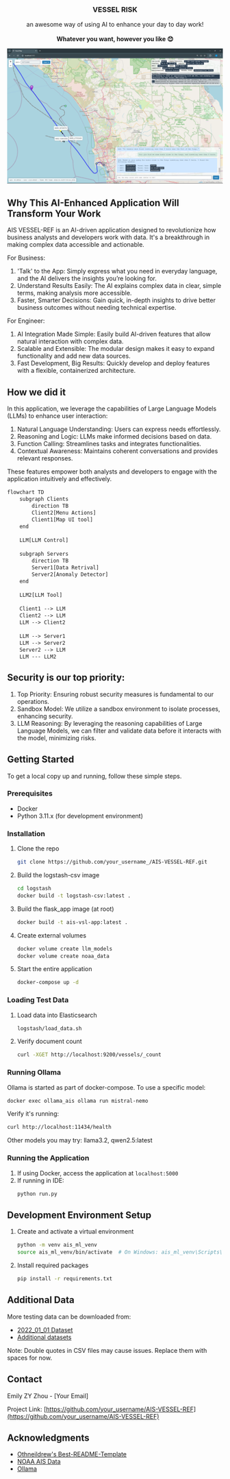 
<div style="text-align: center;">
   <h3 align="center">VESSEL RISK</h3>

   <p align="center">
      an awesome way of using AI to enhance your day to day work!
      <br />
      <br />
      <strong>Whatever you want, however you like 😊</strong></a>
      <br /> 
   </p>
</div>

<div style="text-align: center;">
    <img src="vessel_demo.png" alt="Anomaly Detection on Vessel" style="max-width: 100%; height: auto;">
</div>

## Why This AI-Enhanced Application Will Transform Your Work

AIS VESSEL-REF is an AI-driven application designed to revolutionize how business analysts and developers work with data. It's a breakthrough in making complex data accessible and actionable.

For Business:

1. 'Talk' to the App: Simply express what you need in everyday language, and the AI delivers the insights you’re looking for.
2. Understand Results Easily: The AI explains complex data in clear, simple terms, making analysis more accessible.
3. Faster, Smarter Decisions: Gain quick, in-depth insights to drive better business outcomes without needing technical expertise.

For Engineer:

1. AI Integration Made Simple: Easily build AI-driven features that allow natural interaction with complex data.
2. Scalable and Extensible: The modular design makes it easy to expand functionality and add new data sources.
3. Fast Development, Big Results: Quickly develop and deploy features with a flexible, containerized architecture.

## How we did it
In this application, we leverage the capabilities of Large Language Models (LLMs) to enhance user interaction:

1. Natural Language Understanding: Users can express needs effortlessly.
2. Reasoning and Logic: LLMs make informed decisions based on data.
3. Function Calling: Streamlines tasks and integrates functionalities.
4. Contextual Awareness: Maintains coherent conversations and provides relevant responses.

These features empower both analysts and developers to engage with the application intuitively and effectively.

```mermaid
flowchart TD
    subgraph Clients
        direction TB        
        Client2[Menu Actions]
        Client1[Map UI tool] 
    end

    LLM[LLM Control]

    subgraph Servers
        direction TB
        Server1[Data Retrival]
        Server2[Anomaly Detector]
    end

    LLM2[LLM Tool]

    Client1 --> LLM
    Client2 --> LLM
    LLM --> Client2
    
    LLM --> Server1
    LLM --> Server2
    Server2 --> LLM
    LLM --- LLM2
```    

## Security is our top priority:
1. Top Priority: Ensuring robust security measures is fundamental to our operations.
2. Sandbox Model: We utilize a sandbox environment to isolate processes, enhancing security.
3. LLM Reasoning: By leveraging the reasoning capabilities of Large Language Models, we can filter and validate data before it interacts with the model, minimizing risks.

## Getting Started

To get a local copy up and running, follow these simple steps.

### Prerequisites

- Docker
- Python 3.11.x (for development environment)

### Installation

1. Clone the repo
   ```sh
   git clone https://github.com/your_username_/AIS-VESSEL-REF.git
   ```

2. Build the logstash-csv image
   ```sh
   cd logstash
   docker build -t logstash-csv:latest .
   ```

3. Build the flask_app image (at root)
   ```sh
   docker build -t ais-vsl-app:latest .
   ```

4. Create external volumes
   ```sh
   docker volume create llm_models
   docker volume create noaa_data
   ```

5. Start the entire application
   ```sh
   docker-compose up -d
   ```

### Loading Test Data

1. Load data into Elasticsearch
   ```sh
   logstash/load_data.sh
   ```

2. Verify document count
   ```sh
   curl -XGET http://localhost:9200/vessels/_count
   ```

### Running Ollama

Ollama is started as part of docker-compose. To use a specific model:

```sh
docker exec ollama_ais ollama run mistral-nemo
```

Verify it's running:
```sh
curl http://localhost:11434/health
```

Other models you may try: llama3.2, qwen2.5:latest

### Running the Application

1. If using Docker, access the application at `localhost:5000`
2. If running in IDE:
   ```sh
   python run.py
   ```

## Development Environment Setup

1. Create and activate a virtual environment
   ```sh
   python -m venv ais_ml_venv
   source ais_ml_venv/bin/activate  # On Windows: ais_ml_venv\Scripts\activate
   ```

2. Install required packages
   ```sh
   pip install -r requirements.txt
   ```

## Additional Data

More testing data can be downloaded from:
- [2022_01_01 Dataset](https://coast.noaa.gov/htdata/CMSP/AISDataHandler/2022/AIS_2022_01_01.zip)
- [Additional datasets](https://coast.noaa.gov/htdata/CMSP/AISDataHandler/2022/index.html)

Note: Double quotes in CSV files may cause issues. Replace them with spaces for now.

## Contact

Emily ZY Zhou - [Your Email]

Project Link: [https://github.com/your_username/AIS-VESSEL-REF](https://github.com/your_username/AIS-VESSEL-REF)

## Acknowledgments

* [Othneildrew's Best-README-Template](https://github.com/othneildrew/Best-README-Template)
* [NOAA AIS Data](https://coast.noaa.gov/htdata/CMSP/AISDataHandler/)
* [Ollama](https://ollama.com/library)
